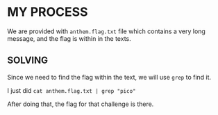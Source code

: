 # MY PROCESS

We are provided with ```anthem.flag.txt``` file which contains a very long message, and the flag is within in the texts.

## SOLVING

Since we need to find the flag within the text, we will use ```grep``` to find it.

I just did ```cat anthem.flag.txt | grep "pico"```

After doing that, the flag for that challenge is there.
